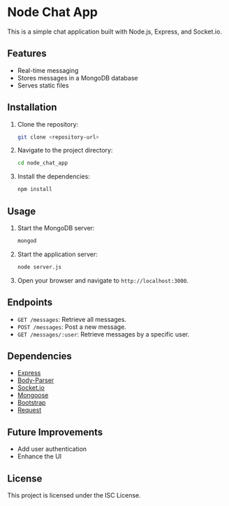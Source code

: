 # Node Chat App

This is a simple chat application built with Node.js, Express, and Socket.io.

## Features

- Real-time messaging
- Stores messages in a MongoDB database
- Serves static files

## Installation

1. Clone the repository:
    ```sh
    git clone <repository-url>
    ```
2. Navigate to the project directory:
    ```sh
    cd node_chat_app
    ```
3. Install the dependencies:
    ```sh
    npm install
    ```

## Usage

1. Start the MongoDB server:
    ```sh
    mongod
    ```
2. Start the application server:
    ```sh
    node server.js
    ```
3. Open your browser and navigate to `http://localhost:3000`.

## Endpoints

- `GET /messages`: Retrieve all messages.
- `POST /messages`: Post a new message.
- `GET /messages/:user`: Retrieve messages by a specific user.

## Dependencies

- [Express](https://www.npmjs.com/package/express)
- [Body-Parser](https://www.npmjs.com/package/body-parser)
- [Socket.io](https://www.npmjs.com/package/socket.io)
- [Mongoose](https://www.npmjs.com/package/mongoose)
- [Bootstrap](https://www.npmjs.com/package/bootstrap)
- [Request](https://www.npmjs.com/package/request)

## Future Improvements

- Add user authentication
- Enhance the UI

## License

This project is licensed under the ISC License.
